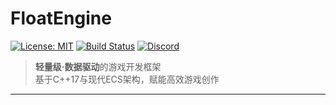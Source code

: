 # FloatEngine
[![License: MIT](https://img.shields.io/badge/License-MIT-blue.svg)](LICENSE)
[![Build Status](https://github.com/Fls-Float/FloatEngine/actions/workflows/cmake.yml/badge.svg)](https://github.com/Fls-Float/FloatEngine/actions)
[![Discord](https://img.shields.io/discord/1234567890?logo=discord)](https://discord.gg/floatengine)

> **轻量级·数据驱动**的游戏开发框架  
> 基于C++17与现代ECS架构，赋能高效游戏创作

---
